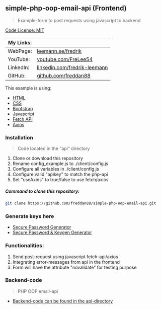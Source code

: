 ## simple-php-oop-email-api (Frontend)

> Example-form to post requests using javascript to backend

[Code License: MIT](https://choosealicense.com/licenses/mit/)

| My Links: |                                                                                      |
| --------- | ------------------------------------------------------------------------------------ |
| WebPage:  | [leemann.se/fredrik](http://www.leemann.se/fredrik)                                  |
| YouTube:  | [youtube.com/FreLee54](https://www.youtube.com/user/FreLee54)                        |
| LinkedIn: | [linkedin.com/fredrik-leemann](https://se.linkedin.com/in/fredrik-leemann-821b19110) |
| GitHub:   | [github.com/freddan88](https://github.com/freddan88)                                 |

This example is using:

- [HTML](https://developer.mozilla.org/en-US/docs/Web/HTML)
- [CSS](https://www.w3.org/Style/CSS/Overview.en.html)
- [Bootstrap](https://getbootstrap.com)
- [Javascript](https://www.javascript.com)
- [Fetch API](https://developer.mozilla.org/en-US/docs/Web/API/Fetch_API)
- [Axios](https://www.npmjs.com/package/axios)

### Installation

> Code located in the "api" directory

1. Clone or download this repository
2. Rename config_example.js to ./client/config.js
3. Configure all variables in ./client/config.js
4. Configure valid "apikey" to match the php-api
5. Set "useAxios" to true/false to use fetch/axios

##### Command to clone this repository:

```bash
git clone https://github.com/freddan88/simple-php-oop-email-api.git
```

### Generate keys here

- [Secure Password Generator](https://passwordsgenerator.net)
- [Secure Password & Keygen Generator](https://randomkeygen.com)

### Functionalities:

1. Send post-request using javascript fetch-api/axios
2. Integrating error-messages from api in the frontend
3. Form will have the attribute "novalidate" for testing purpose

### Backend-code

> PHP OOP email-api

- [Backend-code can be found in the api-directory](https://github.com/freddan88/simple-php-oop-email-api/tree/main/api)
